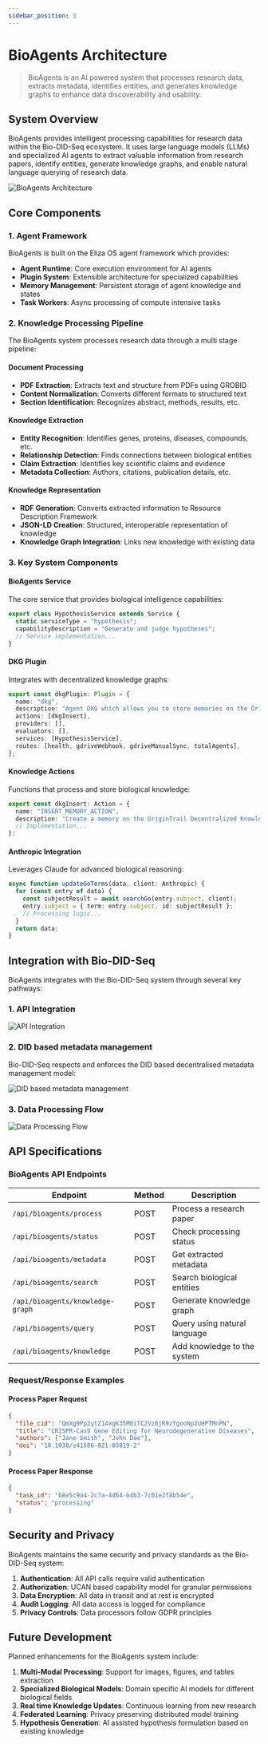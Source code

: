 ```yaml
---
sidebar_position: 3
---
```


# BioAgents Architecture

> BioAgents is an AI powered system that processes research data, extracts metadata, identifies entities, and generates knowledge graphs to enhance data discoverability and usability.

## System Overview

BioAgents provides intelligent processing capabilities for research data within the Bio-DID-Seq ecosystem. It uses large language models (LLMs) and specialized AI agents to extract valuable information from research papers, identify entities, generate knowledge graphs, and enable natural language querying of research data.

![BioAgents Architecture](../static/img/bioagents-architecture.svg)

## Core Components

### 1. Agent Framework

BioAgents is built on the Eliza OS agent framework which provides:

- **Agent Runtime**: Core execution environment for AI agents
- **Plugin System**: Extensible architecture for specialized capabilities
- **Memory Management**: Persistent storage of agent knowledge and states
- **Task Workers**: Async processing of compute intensive tasks

### 2. Knowledge Processing Pipeline

The BioAgents system processes research data through a multi stage pipeline:

#### Document Processing
- **PDF Extraction**: Extracts text and structure from PDFs using GROBID
- **Content Normalization**: Converts different formats to structured text
- **Section Identification**: Recognizes abstract, methods, results, etc.

#### Knowledge Extraction
- **Entity Recognition**: Identifies genes, proteins, diseases, compounds, etc.
- **Relationship Detection**: Finds connections between biological entities
- **Claim Extraction**: Identifies key scientific claims and evidence
- **Metadata Collection**: Authors, citations, publication details, etc.

#### Knowledge Representation
- **RDF Generation**: Converts extracted information to Resource Description Framework
- **JSON-LD Creation**: Structured, interoperable representation of knowledge
- **Knowledge Graph Integration**: Links new knowledge with existing data

### 3. Key System Components

#### BioAgents Service
The core service that provides biological intelligence capabilities:

```typescript
export class HypothesisService extends Service {
  static serviceType = "hypothesis";
  capabilityDescription = "Generate and judge hypotheses";
  // Service implementation...
}
```

#### DKG Plugin
Integrates with decentralized knowledge graphs:

```typescript
export const dkgPlugin: Plugin = {
  name: "dkg",
  description: "Agent DKG which allows you to store memories on the OriginTrail Decentralized Knowledge Graph",
  actions: [dkgInsert],
  providers: [],
  evaluators: [],
  services: [HypothesisService],
  routes: [health, gdriveWebhook, gdriveManualSync, totalAgents],
};
```

#### Knowledge Actions
Functions that process and store biological knowledge:

```typescript
export const dkgInsert: Action = {
  name: "INSERT_MEMORY_ACTION",
  description: "Create a memory on the OriginTrail Decentralized Knowledge Graph",
  // Implementation...
};
```

#### Anthropic Integration
Leverages Claude for advanced biological reasoning:

```typescript
async function updateGoTerms(data, client: Anthropic) {
  for (const entry of data) {
    const subjectResult = await searchGo(entry.subject, client);
    entry.subject = { term: entry.subject, id: subjectResult };
    // Processing logic...
  }
  return data;
}
```

## Integration with Bio-DID-Seq

BioAgents integrates with the Bio-DID-Seq system through several key pathways:

### 1. API Integration

![API Integration](../static/img/APIIntegration.svg)

### 2. DID based metadata management

Bio-DID-Seq respects and enforces the DID based decentralised metadata management model:

![DID based metadata management](../static/img/DIDmetadata.svg)

### 3. Data Processing Flow

![Data Processing Flow](../static/img/DataProcessingFlow.svg)

## API Specifications

### BioAgents API Endpoints

| Endpoint | Method | Description |
|----------|--------|-------------|
| `/api/bioagents/process` | POST | Process a research paper |
| `/api/bioagents/status` | POST | Check processing status |
| `/api/bioagents/metadata` | POST | Get extracted metadata |
| `/api/bioagents/search` | POST | Search biological entities |
| `/api/bioagents/knowledge-graph` | POST | Generate knowledge graph |
| `/api/bioagents/query` | POST | Query using natural language |
| `/api/bioagents/knowledge` | POST | Add knowledge to the system |

### Request/Response Examples

#### Process Paper Request

```json
{
  "file_cid": "QmXg9Pp2ytZ14xgK35M6iTC2Vz6jR9zYgooNp2UHPTMnPN",
  "title": "CRISPR-Cas9 Gene Editing for Neurodegenerative Diseases",
  "authors": ["Jane Smith", "John Doe"],
  "doi": "10.1038/s41586-021-03819-2"
}
```

#### Process Paper Response

```json
{
  "task_id": "b8e5c9a4-2c7a-4d64-b4b3-7c01e2f8b54e",
  "status": "processing"
}
```

## Security and Privacy

BioAgents maintains the same security and privacy standards as the Bio-DID-Seq system:

1. **Authentication**: All API calls require valid authentication
2. **Authorization**: UCAN based capability model for granular permissions
3. **Data Encryption**: All data in transit and at rest is encrypted
4. **Audit Logging**: All data access is logged for compliance
5. **Privacy Controls**: Data processors follow GDPR principles

## Future Development

Planned enhancements for the BioAgents system include:

1. **Multi-Modal Processing**: Support for images, figures, and tables extraction
2. **Specialized Biological Models**: Domain specific AI models for different biological fields
3. **Real time Knowledge Updates**: Continuous learning from new research
4. **Federated Learning**: Privacy preserving distributed model training
5. **Hypothesis Generation**: AI assisted hypothesis formulation based on existing knowledge 